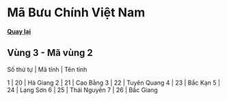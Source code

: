 # Mã Bưu Chính Việt Nam

**[Quay lại](https://khangshirokuma.github.io/MaBuuChinhVietNam/Danh_Sách/Mã_Tỉnh/Theo_Mã_Vùng/)**

## Vùng 3 - Mã vùng 2
  
Số thứ tự | Mã tỉnh | Tên tỉnh

1 | 20 | Hà Giang
2 | 21 | Cao Bằng
3 | 22 | Tuyên Quang
4 | 23 | Bắc Kạn
5 | 24 | Lạng Sơn
6 | 25 | Thái Nguyên
7 | 26 | Bắc Giang
